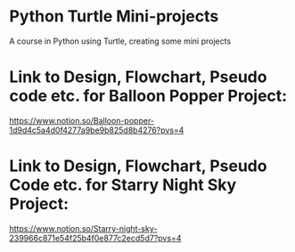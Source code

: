 # Python Turtle Mini-projects
 A course in Python using Turtle, creating some mini projects
# Link to Design, Flowchart, Pseudo code etc. for Balloon Popper Project:
https://www.notion.so/Balloon-popper-1d9d4c5a4d0f4277a9be9b825d8b4276?pvs=4
# Link to Design, Flowchart, Pseudo Code etc. for Starry Night Sky Project:
https://www.notion.so/Starry-night-sky-239966c871e54f25b4f0e877c2ecd5d7?pvs=4